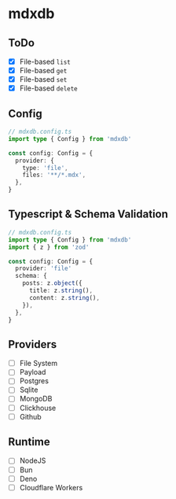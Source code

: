 # mdxdb

## ToDo

- [x] File-based `list`
- [x] File-based `get`
- [x] File-based `set`
- [x] File-based `delete`

## Config

```typescript
// mdxdb.config.ts
import type { Config } from 'mdxdb'

const config: Config = {
  provider: {
    type: 'file',
    files: '**/*.mdx',
  },
}
```

## Typescript & Schema Validation

```typescript
// mdxdb.config.ts
import type { Config } from 'mdxdb'
import { z } from 'zod'

const config: Config = {
  provider: 'file'
  schema: {
    posts: z.object({
      title: z.string(),
      content: z.string(),
    }),
  },
}
```

## Providers

- [ ] File System
- [ ] Payload
- [ ] Postgres
- [ ] Sqlite
- [ ] MongoDB
- [ ] Clickhouse
- [ ] Github

## Runtime

- [ ] NodeJS
- [ ] Bun
- [ ] Deno
- [ ] Cloudflare Workers
